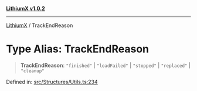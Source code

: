 [**LithiumX v1.0.2**](../README.md)

***

[LithiumX](../globals.md) / TrackEndReason

# Type Alias: TrackEndReason

> **TrackEndReason**: `"finished"` \| `"loadFailed"` \| `"stopped"` \| `"replaced"` \| `"cleanup"`

Defined in: [src/Structures/Utils.ts:234](https://github.com/anantix-network/LithiumX/blob/791eed01fbe9f7030525ce976bc687f47cb06e89/src/Structures/Utils.ts#L234)
